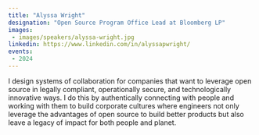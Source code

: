 ```yaml
---
title: "Alyssa Wright"
designation: "Open Source Program Office Lead at Bloomberg LP"
images:
 - images/speakers/alyssa-wright.jpg
linkedin: https://www.linkedin.com/in/alyssapwright/
events:
 - 2024
---
```


I design systems of collaboration for companies that want to leverage open source in legally compliant, operationally secure, and technologically innovative ways. I do this by authentically connecting with people and working with them to build corporate cultures where engineers not only leverage the advantages of open source to build better products but also leave a legacy of impact for both people and planet.